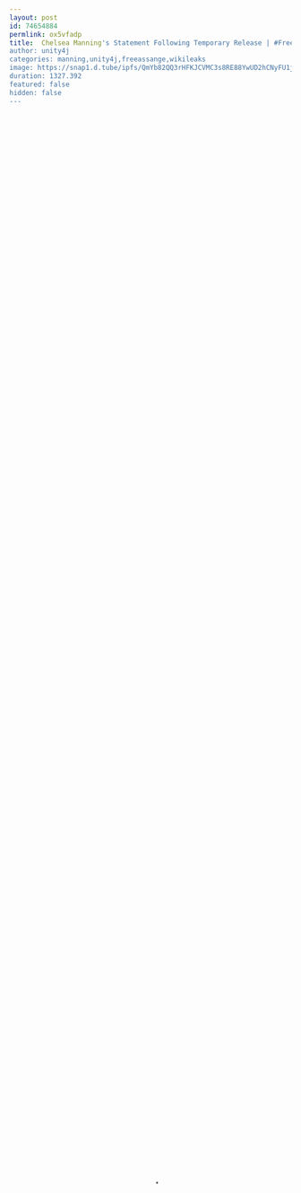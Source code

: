 ```yaml
---
layout: post
id: 74654884
permlink: ox5vfadp
title:  Chelsea Manning's Statement Following Temporary Release | #FreeAssange
author: unity4j
categories: manning,unity4j,freeassange,wikileaks
image: https://snap1.d.tube/ipfs/QmYb82QQ3rHFKJCVMC3s8RE88YwUD2hCNyFU1jfPrqSPQa
duration: 1327.392
featured: false
hidden: false
---
```

    
<video poster="https://snap1.d.tube/ipfs/QmYb82QQ3rHFKJCVMC3s8RE88YwUD2hCNyFU1jfPrqSPQa" autoplay="" id="player_html5_api" class="vjs-tech" style="width: 100%; height: 100%;" tabindex="-1" src="https://video.dtube.top/ipfs/QmXW96H9B8riJpLPwsWeZ5VAK4iRhAQkkHwsxLDTKzjmsB"></video>

#### Please donate to the Chelsea Manning defence fund - 
#### https://actionnetwork.org/fundraising/chelsea-manning-needs-legal-funds-to-resist-a-grand-jury-subpoena
#### Please donate to the Julian Assange /Wikileaks defence fund - 
#### https://www.gofundme.com/julian-assange-and-wikileaks-public-defence-fund
<B>
#### Or buy something from the Wikileaks shop
#### https://wikileaks.shop/ 
<B>
<B>
<B>
## CHELSEA MANNING'S STATEMENT
#### Chelsea Manning reading the statement herself: 
#### https://www.youtube.com/watch?v=TDZGRRk4MnM
<B>
<B>
##### "Good evening. 
##### Two months ago, the federal government summoned me before a federal grand jury in the Eastern District of Virginia. As a general principle, I object to grand juries. 
<B>
##### Prosecutors run grand juries behind closed doors and in secret, without a judge present. Therefore, I declined to cooperate or answer any questions. Based on my refusal to answer questions, District Court Judge Hilton ordered me held in contempt until the grand jury ended.
<B>
##### Yesterday, the grand jury expired, and I left the Alexandria Detention Center. Throughout this ordeal, an incredible spring of solidarity and love has boiled over. I received thousands of letters, including dozens to hundreds of them a day. This means the world to me, and it keeps me going.
<B>
##### Jail and prisons exist as a dark stain on our society, with more people confined in the U.S. than anywhere else in the world. During my time, I spent 28 days in solitary confinement--a traumatic experience that I already endured for a year in prison before.
<B>
##### Only a few months before re-incarceration, I received gender confirmation surgery. This left my body vulnerable to injury and infection, leading to possible complications that I am now seeking treatment for.
<B>
##### My absence severely hampers both my public and private life. The law requires that civil contempt only be used to coerce witnesses to testify. As I cannot be coerced, it instead exists as an additional punishment on top of the seven years I've already served. 
<B>
##### Last week, I hand-wrote a statement outlining the fact I will never agree to testify before this or any other grand jury. Several of my closest family, friends and colleagues supported this fact. Our statements were filed in court. The government knows I cannot be coerced. 
<B>
##### When I arrive at the courthouse this coming Thursday, what happened last time will occur again. I will not cooperate with this or any other grand jury.
<B>
##### Throughout the last decade, I accepted full responsibility for my actions in 2010. Facing jail again, this week, does not change this fact. The prosecutors deliberately placed me in an impossible situation: I either go to jail, or turn my back on the principles that I have. 
<B>
##### The truth is, the government can construct no prison worse than to betray my own conscience and my principles.
<B>
##### Thank you and Goodnight"
<B>
<B>
#### Joe Lauria, Editor in Chief at Consortium News, has been a United Nations correspondent for 25 years and for six and a half years of that time, he was the Wall Street Journal correspondent based at the U.N. Headquarters in New York. He is the author of two books, ‘A Political Odyssey’, with former U.S. Senator and American presidential candidate Mike Gravel, which is a history of U.S. foreign policy and the defense industry, and ‘How I Lost: By Hillary Clinton’, an analysis of the DNC and Podesta emails revealed by WikiLeaks, with a foreword by Julian Assange.
<B>
#### (https://consortiumnews.com/)
#### https://twitter.com/unjoe
#### https://consortiumnews.com/
<B>
#### Elizabeth Lea Vos, Independent Journalist, co--founder of #Unity4J and co-founder of Disobedient Media - #### https://twitter.com/ElizabethleaVos
<B>
#### Source video: #Unity4J 27.0 Online Vigil in support of Julian Assange and WikiLeaks
#### https://www.youtube.com/watch?v=YTOYQUqUbQM
<B>
#### #Unity4J online Pinterest library (3,000+ entries so far): speeches, articles, videos, quotes and more 
#### Pinterest library: 
#### https://www.pinterest.nz/unity4j/boards/ 
#### Pinterest guide (PDF): 
#### https://unity4j.com/content/communications/Guide_to_using_the_Unity4J_Pinterest_Page_4_Oct_2018.pdf
#### Pinterest video: https://youtu.be/tpjGmJDFwEE
<B>
